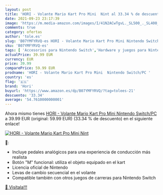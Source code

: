 ```yaml
---
layout: post
title: 'HORI - Volante Mario Kart Pro Mini  Nint al 33.34 % de descuento'
date: 2021-09-23 23:17:39
image: 'https://m.media-amazon.com/images/I/41N2ACwTgvL._SL500_._SL400_.jpg'
comments: true
category: ofertas
author: 'tole.es'
slug: 'B07YMFYRVQ-es HORI - Volante Mario Kart Pro Mini Nintendo Switch/PC'
sku: 'B07YMFYRVQ-es'
tags: [ 'Accesorios para Nintendo Switch','Hardware y juegos para Nintendo Switch','Mandos para Nintendo Switch','Videojuegos','hori','nintendo', ]
actualPrice: 39.99 EUR
currency: EUR
price: 39.99
comparePrice: 59.99 EUR
prodname: 'HORI - Volante Mario Kart Pro Mini  Nintendo Switch/PC '
country: 'es'
flag: '🇪🇸'
brand: 'Hori'
buyurl: 'https://www.amazon.es/dp/B07YMFYRVQ/?tag=tolees-21'
descuento: '33.34'
average: '54.7610000000001'
---
```


Ahora mismo tienes [HORI - Volante Mario Kart Pro Mini  Nintendo Switch/PC ](https://www.amazon.es/dp/B07YMFYRVQ/?tag=tolees-21) a 39.99 EUR (original: 59.99 EUR) (33.34 %  de descuento) en el siguiente enlace!

[![HORI - Volante Mario Kart Pro Mini  Nint](https://m.media-amazon.com/images/I/41N2ACwTgvL._SL500_._SL400_.jpg)](https://www.amazon.es/dp/B07YMFYRVQ/?tag=tolees-21)

🔎:

- Incluye pedales analógicos para una experiencia de conducción más realista
- Botón "M" funcional: utiliza el objeto equipado en el kart
- Licencia oficial de Nintendo
- Levas de cambio secuencial en el volante
- Compatible también con otros juegos de carreras para Nintendo Switch

[🛒 Visítala!!!](https://www.amazon.es/dp/B07YMFYRVQ/?tag=tolees-21)
